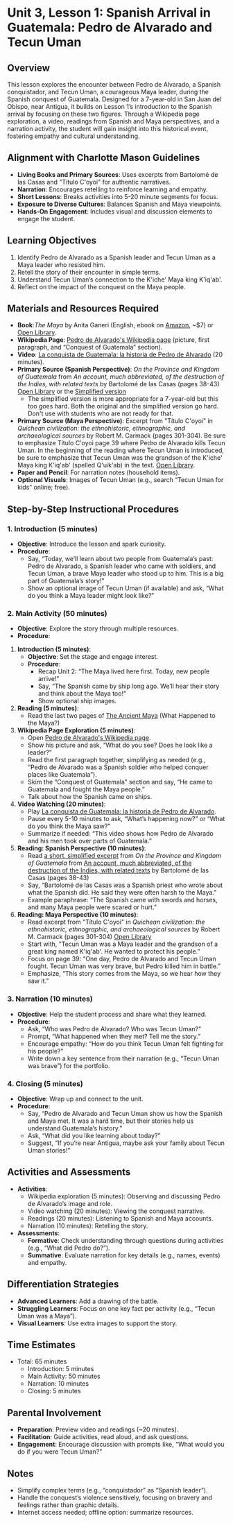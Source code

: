 # Unit 3, Lesson 1: Spanish Arrival in Guatemala: Pedro de Alvarado and Tecun Uman

## Overview
This lesson explores the encounter between Pedro de Alvarado, a Spanish conquistador, and Tecun Uman, a courageous Maya leader, during the Spanish conquest of Guatemala. Designed for a 7-year-old in San Juan del Obispo, near Antigua, it builds on Lesson 1’s introduction to the Spanish arrival by focusing on these two figures. Through a Wikipedia page exploration, a video, readings from Spanish and Maya perspectives, and a narration activity, the student will gain insight into this historical event, fostering empathy and cultural understanding.

## Alignment with Charlotte Mason Guidelines
- **Living Books and Primary Sources**: Uses excerpts from Bartolomé de las Casas and "Título C'oyoi" for authentic narratives.
- **Narration**: Encourages retelling to reinforce learning and empathy.
- **Short Lessons**: Breaks activities into 5-20 minute segments for focus.
- **Exposure to Diverse Cultures**: Balances Spanish and Maya viewpoints.
- **Hands-On Engagement**: Includes visual and discussion elements to engage the student.

## Learning Objectives
1. Identify Pedro de Alvarado as a Spanish leader and Tecun Uman as a Maya leader who resisted him.
2. Retell the story of their encounter in simple terms.
3. Understand Tecun Uman’s connection to the K'iche' Maya king K'iq'ab'.
4. Reflect on the impact of the conquest on the Maya people.

## Materials and Resources Required
- **Book**:*The Maya* by Anita Ganeri (English, ebook on [Amazon](https://www.amazon.com/Maya-Ancient-Civilizations-Anita-Ganeri-ebook/dp/B00H7J9K8S), ~$7) or [Open Library](https://openlibrary.org/books/OL3409127M/Ancient_Maya).
- **Wikipedia Page**: [Pedro de Alvarado's Wikipedia page](https://en.wikipedia.org/wiki/Pedro_de_Alvarado#Conquest_of_Soconusco_and_Guatemala) (picture, first paragraph, and “Conquest of Guatemala” section).
- **Video**: [La conquista de Guatemala: la historia de Pedro de Alvarado](https://www.youtube.com/watch?v=5FvVdIKhkdM) (20 minutes).
- **Primary Source (Spanish Perspective)**: *On the Province and Kingdom of Guatemala* from *An account, much abbreviated, of the destruction of the Indies, with related texts* by Bartolomé de las Casas (pages 38-43) [Open Library](https://openlibrary.org/works/OL957329W/An_account_much_abbreviated_of_the_destruction_of_the_Indies_with_related_texts) or the [Simplified version](resources/Bartolome_de_las_Casas_Simplified.md)
  - The simplified version is more appropriate for a 7-year-old but this too goes hard. Both the original and the simplified version go hard. Don't use with students who are not ready for that.
- **Primary Source (Maya Perspective)**: Excerpt from "Título C'oyoi" in *Quichean civilization: the ethnohistoric, ethnographic, and archaeological sources* by Robert M. Carmack (pages 301-304). Be sure to emphasize Título C'oyoi page 39 where Pedro de Alvarado kills Tecun Uman. In the beginning of the reading where Tecun Uman is introduced, be sure to emphasize that Tecun Uman was the grandson of the K'iche' Maya king K'iq'ab' (spelled Q'uik'ab) in the text. [Open Library](https://openlibrary.org/books/OL5704779M/Quichean_civilization).
- **Paper and Pencil**: For narration notes (household items).
- **Optional Visuals**: Images of Tecun Uman (e.g., search “Tecun Uman for kids” online; free).

## Step-by-Step Instructional Procedures

### 1. Introduction (5 minutes)
- **Objective**: Introduce the lesson and spark curiosity.
- **Procedure**:
  - Say, “Today, we’ll learn about two people from Guatemala’s past: Pedro de Alvarado, a Spanish leader who came with soldiers, and Tecun Uman, a brave Maya leader who stood up to him. This is a big part of Guatemala’s story!”
  - Show an optional image of Tecun Uman (if available) and ask, “What do you think a Maya leader might look like?”

### 2. Main Activity (50 minutes)
- **Objective**: Explore the story through multiple resources.
- **Procedure**:
1. **Introduction (5 minutes)**:
   - **Objective**: Set the stage and engage interest.
   - **Procedure**:
     - Recap Unit 2: “The Maya lived here first. Today, new people arrive!”
     - Say, “The Spanish came by ship long ago. We’ll hear their story and think about the Maya too!”
     - Show optional ship images.
2. **Reading (5 minutes)**:
    - Read the last two pages of [The Ancient Maya](https://openlibrary.org/books/OL3409127M/Ancient_Maya) (What Happened to the Maya?)
3. **Wikipedia Page Exploration (5 minutes)**:
    - Open [Pedro de Alvarado's Wikipedia page](https://en.wikipedia.org/wiki/Pedro_de_Alvarado#Conquest_of_Soconusco_and_Guatemala).
    - Show his picture and ask, “What do you see? Does he look like a leader?”
    - Read the first paragraph together, simplifying as needed (e.g., “Pedro de Alvarado was a Spanish soldier who helped conquer places like Guatemala”).
    - Skim the “Conquest of Guatemala” section and say, “He came to Guatemala and fought the Maya people.”
    - Talk about how the Spanish came on ships.
4. **Video Watching (20 minutes)**:
    - Play [La conquista de Guatemala: la historia de Pedro de Alvarado](https://www.youtube.com/watch?v=5FvVdIKhkdM).
    - Pause every 5-10 minutes to ask, “What’s happening now?” or “What do you think the Maya saw?”
    - Summarize if needed: “This video shows how Pedro de Alvarado and his men took over parts of Guatemala.”
5. **Reading: Spanish Perspective (10 minutes)**:
    - Read [a short, simplified excerpt](resources/Bartolome_de_las_Casas_Simplified.md) from *On the Province and Kingdom of Guatemala* from [An account, much abbreviated, of the destruction of the Indies, with related texts](https://openlibrary.org/works/OL957329W/An_account_much_abbreviated_of_the_destruction_of_the_Indies_with_related_texts) by Bartolomé de las Casas (pages 38-43)
    - Say, “Bartolomé de las Casas was a Spanish priest who wrote about what the Spanish did. He said they were often harsh to the Maya.”
    - Example paraphrase: “The Spanish came with swords and horses, and many Maya people were scared or hurt.”
6. **Reading: Maya Perspective (10 minutes)**:
    - Read excerpt from "Título C'oyoi" in *Quichean civilization: the ethnohistoric, ethnographic, and archaeological sources* by Robert M. Carmack (pages 301-304) [Open Library](https://openlibrary.org/books/OL5704779M/Quichean_civilization)
    - Start with, “Tecun Uman was a Maya leader and the grandson of a great king named K'iq'ab'. He wanted to protect his people.”
    - Focus on page 39: “One day, Pedro de Alvarado and Tecun Uman fought. Tecun Uman was very brave, but Pedro killed him in battle.”
    - Emphasize, “This story comes from the Maya, so we hear how they saw it.”

### 3. Narration (10 minutes)
- **Objective**: Help the student process and share what they learned.
- **Procedure**:
  - Ask, “Who was Pedro de Alvarado? Who was Tecun Uman?”
  - Prompt, “What happened when they met? Tell me the story.”
  - Encourage empathy: “How do you think Tecun Uman felt fighting for his people?”
  - Write down a key sentence from their narration (e.g., “Tecun Uman was brave”) for the portfolio.

### 4. Closing (5 minutes)
- **Objective**: Wrap up and connect to the unit.
- **Procedure**:
  - Say, “Pedro de Alvarado and Tecun Uman show us how the Spanish and Maya met. It was a hard time, but their stories help us understand Guatemala’s history.”
  - Ask, “What did you like learning about today?”
  - Suggest, “If you’re near Antigua, maybe ask your family about Tecun Uman stories!”

## Activities and Assessments
- **Activities**:
  - Wikipedia exploration (5 minutes): Observing and discussing Pedro de Alvarado’s image and role.
  - Video watching (20 minutes): Viewing the conquest narrative.
  - Readings (20 minutes): Listening to Spanish and Maya accounts.
  - Narration (10 minutes): Retelling the story.
- **Assessments**:
  - **Formative**: Check understanding through questions during activities (e.g., “What did Pedro do?”).
  - **Summative**: Evaluate narration for key details (e.g., names, events) and empathy.

## Differentiation Strategies
- **Advanced Learners**: Add a drawing of the battle.
- **Struggling Learners**: Focus on one key fact per activity (e.g., “Tecun Uman was a Maya”).
- **Visual Learners**: Use extra images to support the story.

## Time Estimates
- Total: 65 minutes
  - Introduction: 5 minutes
  - Main Activity: 50 minutes
  - Narration: 10 minutes
  - Closing: 5 minutes

## Parental Involvement
- **Preparation**: Preview video and readings (~20 minutes).
- **Facilitation**: Guide activities, read aloud, and ask questions.
- **Engagement**: Encourage discussion with prompts like, “What would you do if you were Tecun Uman?”

## Notes
- Simplify complex terms (e.g., “conquistador” as “Spanish leader”).
- Handle the conquest’s violence sensitively, focusing on bravery and feelings rather than graphic details.
- Internet access needed; offline option: summarize resources.